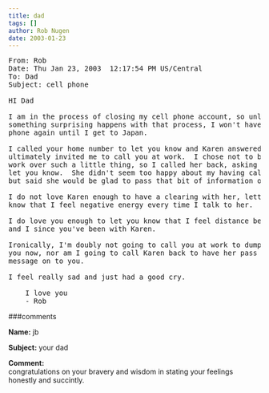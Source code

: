 ```yaml
---
title: dad
tags: []
author: Rob Nugen
date: 2003-01-23
---
```


<pre>
From: Rob
Date: Thu Jan 23, 2003  12:17:54 PM US/Central
To: Dad
Subject: cell phone

HI Dad

I am in the process of closing my cell phone account, so unless
something surprising happens with that process, I won't have a cell
phone again until I get to Japan.

I called your home number to let you know and Karen answered, and
ultimately invited me to call you at work.  I chose not to bug you at
work over such a little thing, so I called her back, asking if she'd
let you know.  She didn't seem too happy about my having called back,
but said she would be glad to pass that bit of information on.

I do not love Karen enough to have a clearing with her, letting her
know that I feel negative energy every time I talk to her.

I do love you enough to let you know that I feel distance between you
and I since you've been with Karen.

Ironically, I'm doubly not going to call you at work to dump this on
you now, nor am I going to call Karen back to have her pass this
message on to you.

I feel really sad and just had a good cry.

	I love you
	- Rob
</pre>

###comments

<p><b>Name:</b> jb

<p><b>Subject:</b> your dad

<p><b>Comment:</b>
<br>congratulations on your bravery and wisdom in stating your feelings honestly and succintly. 
